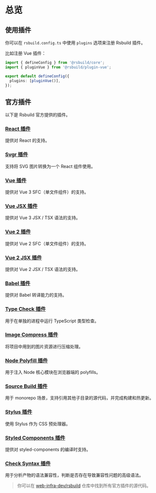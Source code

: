 # 总览

## 使用插件

你可以在 `rsbuild.config.ts` 中使用 `plugins` 选项来注册 Rsbuild 插件。

比如注册 Vue 插件：

```ts title="rsbuild.config.ts"
import { defineConfig } from '@rsbuild/core';
import { pluginVue } from '@rsbuild/plugin-vue';

export default defineConfig({
  plugins: [pluginVue()],
});
```

## 官方插件

以下是 Rsbuild 官方提供的插件。

### [React 插件](/plugins/list/plugin-react.html)

提供对 React 的支持。

### [Svgr 插件](/plugins/list/plugin-svgr.html)

支持将 SVG 图片转换为一个 React 组件使用。

### [Vue 插件](/plugins/list/plugin-vue.html)

提供对 Vue 3 SFC（单文件组件）的支持。

### [Vue JSX 插件](/plugins/list/plugin-vue-jsx.html)

提供对 Vue 3 JSX / TSX 语法的支持。

### [Vue 2 插件](/plugins/list/plugin-vue2.html)

提供对 Vue 2 SFC（单文件组件）的支持。

### [Vue 2 JSX 插件](/plugins/list/plugin-vue2-jsx.html)

提供对 Vue 2 JSX / TSX 语法的支持。

### [Babel 插件](/plugins/list/plugin-babel.html)

提供对 Babel 转译能力的支持。

### [Type Check 插件](/plugins/list/plugin-type-check.html)

用于在单独的进程中运行 TypeScript 类型检查。

### [Image Compress 插件](/plugins/list/plugin-image-compress.html)

将项目中用到的图片资源进行压缩处理。

### [Node Polyfill 插件](/plugins/list/plugin-node-polyfill.html)

用于注入 Node 核心模块在浏览器端的 polyfills。

### [Source Build 插件](/plugins/list/plugin-source-build.html)

用于 monorepo 场景，支持引用其他子目录的源代码，并完成构建和热更新。

### [Stylus 插件](/plugins/list/plugin-stylus.html)

使用 Stylus 作为 CSS 预处理器。

### [Styled Components 插件](/plugins/list/plugin-styled-components.html)

提供对 styled-components 的编译时支持。

### [Check Syntax 插件](/plugins/list/plugin-check-syntax.html)

用于分析产物的语法兼容性，判断是否存在导致兼容性问题的高级语法。

> 你可以在 [web-infra-dev/rsbuild](https://github.com/web-infra-dev/rsbuild) 仓库中找到所有官方插件的源代码。
